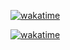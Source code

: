 [![wakatime](https://wakatime.com/badge/user/018c9c53-d89b-45fd-971c-4b03dc5168fa/project/148cef7b-0276-4218-8a49-7a08a6f2bf28.svg)](https://wakatime.com/badge/user/018c9c53-d89b-45fd-971c-4b03dc5168fa/project/148cef7b-0276-4218-8a49-7a08a6f2bf28)

[![wakatime](https://wakatime.com/badge/github/SashegDev/test.svg)](https://wakatime.com/badge/github/SashegDev/test)
